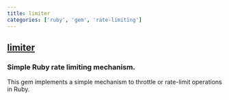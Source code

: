 ```yaml
---
title: limiter
categories: ['ruby', 'gem', 'rate-limiting']
---
```

## [limiter](https://github.com/Shopify/limiter)

### Simple Ruby rate limiting mechanism.


This gem implements a simple mechanism to throttle or rate-limit operations in Ruby.
